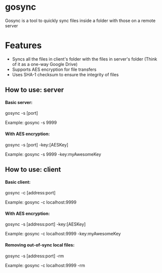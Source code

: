 # gosync
Gosync is a tool to quickly sync files inside a folder with those on a remote server


# Features
- Syncs all the files in client's folder with the files in server's folder (Think of it as a one-way Google Drive)
- Supports AES encryption for file transfers
- Uses SHA-1 checksum to ensure the integrity of files


## How to use: server
#### Basic server: 
gosync -s [port]

Example: gosync -s 9999

#### With AES encryption:
gosync -s [port] -key:[AESKey]

Example: gosync -s 9999 -key:myAwesomeKey


## How to use: client
#### Basic client: 
gosync -c [address:port]

Example: gosync -c localhost:9999

#### With AES encryption:
gosync -s [address:port] -key:[AESKey]

Example: gosync -c localhost:9999 -key:myAwesomeKey

#### Removing out-of-sync local files:
gosync -s [address:port] -rm

Example: gosync -c localhost:9999 -rm
